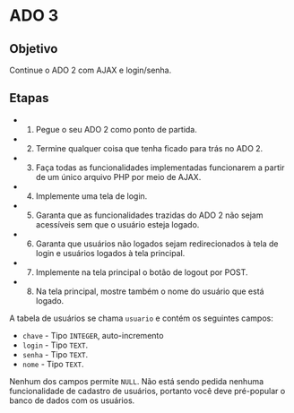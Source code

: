 # ADO 3

## Objetivo

Continue o ADO 2 com AJAX e login/senha.

## Etapas

* 1. Pegue o seu ADO 2 como ponto de partida.
* 2. Termine qualquer coisa que tenha ficado para trás no ADO 2.
* 3. Faça todas as funcionalidades implementadas funcionarem a partir de um único arquivo PHP por meio de AJAX.
* 4. Implemente uma tela de login.
* 5. Garanta que as funcionalidades trazidas do ADO 2 não sejam acessíveis sem que o usuário esteja logado.
* 6. Garanta que usuários não logados sejam redirecionados à tela de login e usuários logados à tela principal.
* 7. Implemente na tela principal o botão de logout por POST.
* 8. Na tela principal, mostre também o nome do usuário que está logado.

A tabela de usuários se chama `usuario` e contém os seguintes campos:

* `chave` - Tipo `INTEGER`, auto-incremento
* `login` - Tipo `TEXT`.
* `senha` - Tipo `TEXT`.
* `nome` - Tipo `TEXT`.

Nenhum dos campos permite `NULL`. Não está sendo pedida nenhuma funcionalidade de cadastro de usuários, portanto você deve pré-popular o banco de dados com os usuários.
